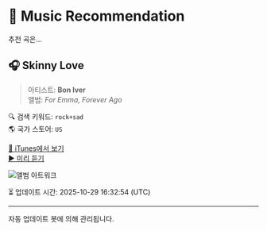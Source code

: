
# 🎵 Music Recommendation

추천 곡은...

## 🎧 Skinny Love  
> 아티스트: **Bon Iver**  
> 앨범: _For Emma, Forever Ago_  

🔍 검색 키워드: `rock+sad`  
🌎 국가 스토어: `US`

[🔗 iTunes에서 보기](https://music.apple.com/us/album/skinny-love/947059824?i=947059829&uo=4)  
[▶️ 미리 듣기](https://audio-ssl.itunes.apple.com/itunes-assets/AudioPreview115/v4/d2/2f/a4/d22fa4db-97d9-4d99-7272-5ae5ed58de21/mzaf_2631945908793863176.plus.aac.p.m4a)

![앨범 아트워크](https://is1-ssl.mzstatic.com/image/thumb/Music114/v4/21/2f/ea/212fea18-5fdc-ba4d-5dd7-1b07aaa88b67/656605211565.tif/100x100bb.jpg)

⏳ 업데이트 시간: 2025-10-29 16:32:54 (UTC)

---
자동 업데이트 봇에 의해 관리됩니다.
